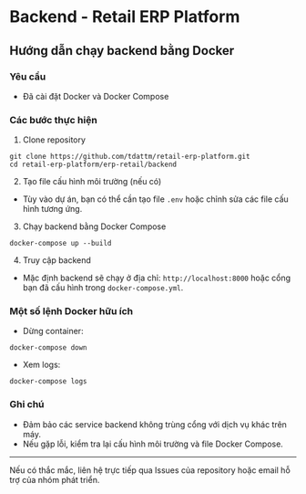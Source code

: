 # Backend - Retail ERP Platform

## Hướng dẫn chạy backend bằng Docker

### Yêu cầu
- Đã cài đặt Docker và Docker Compose

### Các bước thực hiện

1. Clone repository
```
git clone https://github.com/tdattm/retail-erp-platform.git
cd retail-erp-platform/erp-retail/backend
```

2. Tạo file cấu hình môi trường (nếu có)
- Tùy vào dự án, bạn có thể cần tạo file `.env` hoặc chỉnh sửa các file cấu hình tương ứng.

3. Chạy backend bằng Docker Compose
```
docker-compose up --build
```

4. Truy cập backend
- Mặc định backend sẽ chạy ở địa chỉ: `http://localhost:8000` hoặc cổng bạn đã cấu hình trong `docker-compose.yml`.

### Một số lệnh Docker hữu ích
- Dừng container:
```
docker-compose down
```
- Xem logs:
```
docker-compose logs
```

### Ghi chú
- Đảm bảo các service backend không trùng cổng với dịch vụ khác trên máy.
- Nếu gặp lỗi, kiểm tra lại cấu hình môi trường và file Docker Compose.

---
Nếu có thắc mắc, liên hệ trực tiếp qua Issues của repository hoặc email hỗ trợ của nhóm phát triển.